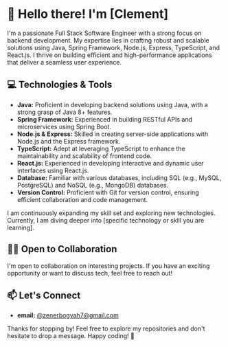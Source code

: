 # 👋 Hello there! I'm [Clement]

I'm a passionate Full Stack Software Engineer with a strong focus on backend development. My expertise lies in crafting robust and scalable solutions using Java, Spring Framework, Node.js, Express, TypeScript, and React.js. I thrive on building efficient and high-performance applications that deliver a seamless user experience.

## 💻 Technologies & Tools

- **Java:** Proficient in developing backend solutions using Java, with a strong grasp of Java 8+ features.
- **Spring Framework:** Experienced in building RESTful APIs and microservices using Spring Boot.
- **Node.js & Express:** Skilled in creating server-side applications with Node.js and the Express framework.
- **TypeScript:** Adept at leveraging TypeScript to enhance the maintainability and scalability of frontend code.
- **React.js:** Experienced in developing interactive and dynamic user interfaces using React.js.
- **Database:** Familiar with various databases, including SQL (e.g., MySQL, PostgreSQL) and NoSQL (e.g., MongoDB) databases.
- **Version Control:** Proficient with Git for version control, ensuring efficient collaboration and code management.


I am continuously expanding my skill set and exploring new technologies. Currently, I am diving deeper into [specific technology or skill you are learning].

## 👨‍💻 Open to Collaboration

I'm open to collaboration on interesting projects. If you have an exciting opportunity or want to discuss tech, feel free to reach out!

## 📫 Let's Connect

- **email:** [@zenerbogyah7@gmail.com](zenerbogyah7@gmail.com)

Thanks for stopping by! Feel free to explore my repositories and don't hesitate to drop a message. Happy coding! 🚀

<!---
Zena4L/Zena4L is a ✨ special ✨ repository because its `README.md` (this file) appears on your GitHub profile.
You can click the Preview link to take a look at your changes.
--->
